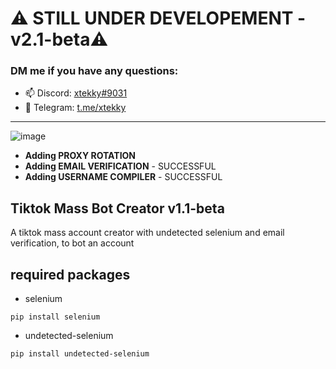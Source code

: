 # ⚠️ STILL UNDER DEVELOPEMENT - v2.1-beta⚠️
### DM me if you have any questions: 
- 📫 Discord: [xtekky#9031](https://discord.gg/)
- 📲 Telegram: [t.me/xtekky](https://t.me/xtekky)
-----
![image](https://user-images.githubusercontent.com/98614666/158705658-f81dc3e5-2157-4c08-a716-4349998d88bd.png)
- **Adding PROXY ROTATION**
- **Adding EMAIL VERIFICATION** - SUCCESSFUL
- **Adding USERNAME COMPILER** - SUCCESSFUL

## Tiktok Mass Bot Creator v1.1-beta
A tiktok mass account creator with undetected selenium and email verification, to bot an account

## required packages
- selenium
```
pip install selenium
```
- undetected-selenium 
```
pip install undetected-selenium
```
